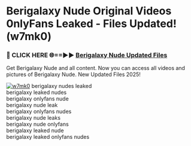 # Berigalaxy Nude Original Videos 0nlyFans Leaked - Files Updated! (w7mk0)

<h3>🔴 CLICK HERE 🌐==►► <a href="https://tinyurl.com/5h6xmrr3" rel="nofollow">Berigalaxy Nude Updated Files</a></h3>

Get Berigalaxy Nude and all content. Now you can access all videos and pictures of Berigalaxy Nude. New Updated Files 2025!

[![w7mk0](https://i.imgur.com/KVD873Z.gif)](https://tinyurl.com/5h6xmrr3)
berigalaxy nudes leaked<br>
berigalaxy leaked nudes<br>
berigalaxy onlyfans nude<br>
berigalaxy nude leak<br>
berigalaxy onlyfans nudes<br>
berigalaxy nude leaks<br>
berigalaxy nude onlyfans<br>
berigalaxy leaked nude<br>
berigalaxy leaked onlyfans nudes
